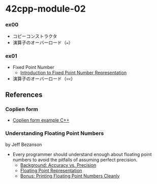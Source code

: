 # 42cpp-module-02

### ex00
- コピーコンストラクタ
- 演算子のオーバーロード（`=`）

### ex01
- Fixed Point Number
  - [Introduction to Fixed Point Number Representation](https://inst.eecs.berkeley.edu//~cs61c/sp06/handout/fixedpt.html)
- 演算子のオーバーロード（`<<`）

## References
### Coplien form
- [Coplien form example C++](https://stackoverflow.com/questions/21219590/coplien-form-example-c)

### Understanding Floating Point Numbers
by Jeff Bezanson
- Every programmer should understand enough about floating point numbers to avoid the pitfalls of assuming perfect precision.
  - [Background: Accuracy vs. Precision](https://www.cprogramming.com/tutorial/floating_point/understanding_floating_point.html)
  - [Floating Point Representation](https://www.cprogramming.com/tutorial/floating_point/understanding_floating_point_representation.html)
  - [Bonus: Printing Floating Point Numbers Cleanly](https://www.cprogramming.com/tutorial/floating_point/understanding_floating_point_printing.html)
